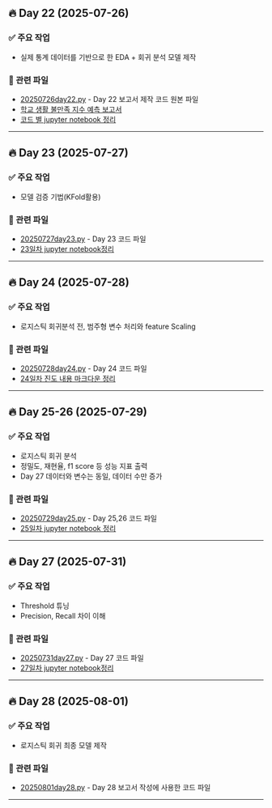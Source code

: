 ## 🔥 Day 22 (2025-07-26)

### ✅ 주요 작업
- 실제 통계 데이터를 기반으로 한 EDA + 회귀 분석 모델 제작

### 📂 관련 파일
- [20250726day22.py](day1/20250726day22.py) - Day 22 보고서 제작 코드 원본 파일
- [학교 생활 불만족 지수 예측 보고서](day1/20250726day22.md)
- [코드 별 jupyter notebook 정리](day1/20250726day22.ipynb)
---

## 🔥 Day 23 (2025-07-27)

### ✅ 주요 작업
- 모델 검증 기법(KFold활용)

### 📂 관련 파일
- [20250727day23.py](day2/20250727day23.py) - Day 23 코드 파일
- [23일차 jupyter notebook정리](day2/20250727day23.ipynb)
---

## 🔥 Day 24 (2025-07-28)

### ✅ 주요 작업
- 로지스틱 회귀분석 전, 범주형 변수 처리와 feature Scaling

### 📂 관련 파일
- [20250728day24.py](day3/20250728day24.py) - Day 24 코드 파일
- [24일차 진도 내용 마크다운 정리](day3/20250728day24.md)
---

## 🔥 Day 25-26 (2025-07-29)

### ✅ 주요 작업
- 로지스틱 회귀 분석
- 정밀도, 재현율, f1 score 등 성능 지표 출력
- Day 27 데이터와 변수는 동일, 데이터 수만 증가

### 📂 관련 파일
- [20250729day25.py](day4/20250729day25.py) - Day 25,26 코드 파일
- [25일차 jupyter notebook 정리](day4/20250729day25.ipynb)
---

## 🔥 Day 27 (2025-07-31)

### ✅ 주요 작업
- Threshold 튜닝
- Precision, Recall 차이 이해

### 📂 관련 파일
- [20250731day27.py](day6/20250731day27.py) - Day 27 코드 파일
- [27일차 jupyter notebook정리](day6/20250731day27.ipynb)
---

## 🔥 Day 28 (2025-08-01)

### ✅ 주요 작업
- 로지스틱 회귀 최종 모델 제작

### 📂 관련 파일
- [20250801day28.py](day7/20250801day28.py) - Day 28 보고서 작성에 사용한 코드 파일
---